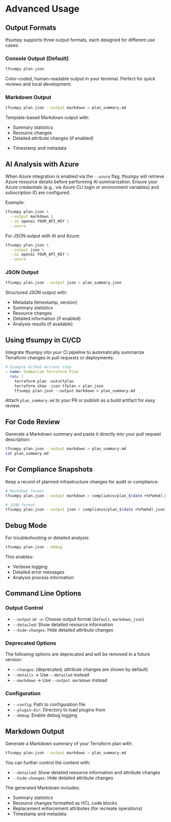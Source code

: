 # Advanced Usage

## Output Formats

tfsumpy supports three output formats, each designed for different use cases:

### Console Output (Default)
```bash
tfsumpy plan.json
```
Color-coded, human-readable output in your terminal. Perfect for quick reviews and local development.

### Markdown Output
```bash
tfsumpy plan.json --output markdown > plan_summary.md
```
Template-based Markdown output with:
- Summary statistics
- Resource changes
- Detailed attribute changes (if enabled)
+ Timestamp and metadata
  
## AI Analysis with Azure
When Azure integration is enabled via the `--azure` flag, tfsumpy will retrieve Azure resource details before performing AI summarization.
Ensure your Azure credentials (e.g., via Azure CLI login or environment variables) and subscription ID are configured.

Example:
```bash
tfsumpy plan.json \
  --output markdown \
  --ai openai YOUR_API_KEY \
  --azure
```

For JSON output with AI and Azure:
```bash
tfsumpy plan.json \
  --output json \
  --ai openai YOUR_API_KEY \
  --azure
```

### JSON Output
```bash
tfsumpy plan.json --output json > plan_summary.json
```
Structured JSON output with:
- Metadata (timestamp, version)
- Summary statistics
- Resource changes
- Detailed information (if enabled)
- Analysis results (if available)

## Using tfsumpy in CI/CD

Integrate tfsumpy into your CI pipeline to automatically summarize Terraform changes in pull requests or deployments:

```yaml
# Example GitHub Actions step
- name: Summarize Terraform Plan
  run: |
    terraform plan -out=tfplan
    terraform show -json tfplan > plan.json
    tfsumpy plan.json --output markdown > plan_summary.md
```

Attach `plan_summary.md` to your PR or publish as a build artifact for easy review.

## For Code Review

Generate a Markdown summary and paste it directly into your pull request description:

```bash
tfsumpy plan.json --output markdown > plan_summary.md
cat plan_summary.md
```

## For Compliance Snapshots

Keep a record of planned infrastructure changes for audit or compliance:

```bash
# Markdown format
tfsumpy plan.json --output markdown > compliance/plan_$(date +%Y%m%d).md

# JSON format
tfsumpy plan.json --output json > compliance/plan_$(date +%Y%m%d).json
```

## Debug Mode

For troubleshooting or detailed analysis:

```bash
tfsumpy plan.json --debug
```

This enables:
- Verbose logging
- Detailed error messages
- Analysis process information

## Command Line Options

### Output Control
- `--output` or `-o`: Choose output format (`default`, `markdown`, `json`)
- `--detailed`: Show detailed resource information
- `--hide-changes`: Hide detailed attribute changes

### Deprecated Options
The following options are deprecated and will be removed in a future version:
- `--changes`: (deprecated; attribute changes are shown by default)
- `--details` → Use `--detailed` instead
- `--markdown` → Use `--output markdown` instead

### Configuration
- `--config`: Path to configuration file
- `--plugin-dir`: Directory to load plugins from
- `--debug`: Enable debug logging

## Markdown Output

Generate a Markdown summary of your Terraform plan with:

```bash
tfsumpy plan.json --output markdown > plan_summary.md
```

You can further control the content with:
- `--detailed`: Show detailed resource information and attribute changes
- `--hide-changes`: Hide detailed attribute changes

The generated Markdown includes:
- Summary statistics
- Resource changes formatted as HCL code blocks
- Replacement enforcement attributes (for recreate operations)
- Timestamp and metadata